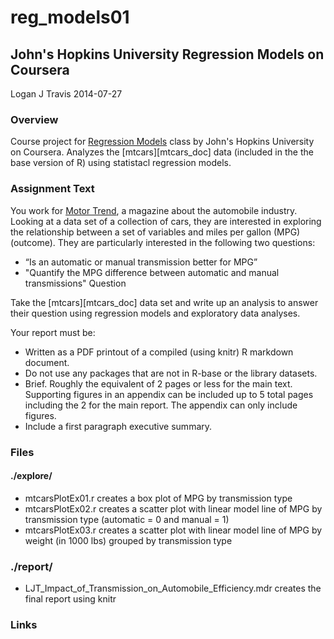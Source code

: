 # reg_models01
## John's Hopkins University Regression Models on Coursera
Logan J Travis
2014-07-27

### Overview
Course project for [Regression Models][coursera_reg_models] class by John's Hopkins University on Coursera. Analyzes the [mtcars][mtcars_doc] data (included in the the base version of R) using statistacl regression models.

### Assignment Text
You work for [Motor Trend][motor_trend], a magazine about the automobile industry. Looking at a data set of a collection of cars, they are interested in exploring the relationship between a set of variables and miles per gallon (MPG) (outcome). They are particularly interested in the following two questions:

* “Is an automatic or manual transmission better for MPG”
* "Quantify the MPG difference between automatic and manual transmissions"
Question

Take the [mtcars][mtcars_doc] data set and write up an analysis to answer their question using regression models and exploratory data analyses.

Your report must be:

* Written as a PDF printout of a compiled (using knitr) R markdown document.
* Do not use any packages that are not in R-base or the library datasets.
* Brief. Roughly the equivalent of 2 pages or less for the main text. Supporting figures in an appendix can be included up to 5 total pages including the 2 for the main report. The appendix can only include figures.
* Include a first paragraph executive summary.

### Files
#### ./explore/
* mtcarsPlotEx01.r creates a box plot of MPG by transmission type
* mtcarsPlotEx02.r creates a scatter plot with linear model line of MPG by transmission type (automatic = 0 and manual = 1)
* mtcarsPlotEx03.r creates a scatter plot with linear model line of MPG by weight (in 1000 lbs) grouped by transmission type

### ./report/
* LJT_Impact_of_Transmission_on_Automobile_Efficiency.mdr creates the final report using knitr

### Links
[coursera_reg_models]: https://www.coursera.org/course/regmods
[mtcars_do]: http://stat.ethz.ch/R-manual/R-devel/library/datasets/html/mtcars.html
[motor_trend]: http://www.motortrend.com/